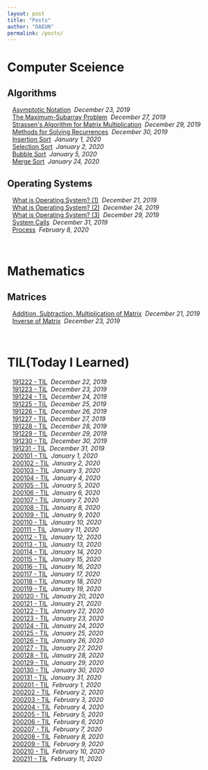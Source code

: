 ```yaml
---
layout: post
title: "Posts"
author: "DAEUN"
permalink: /posts/
---
```


# Computer Sceience
## Algorithms
&nbsp;&nbsp;&nbsp;[Asymptotic Notation](../_posts/2019-12-23-asymptotic-notation.md)&nbsp;&nbsp;_December 23, 2019_<br>
&nbsp;&nbsp;&nbsp;[The Maximum-Subarray Problem](../_posts/2019-12-27-the-maximum-subarray-problem.md)&nbsp;&nbsp;_December 27, 2019_<br>
&nbsp;&nbsp;&nbsp;[Strassen's Algorithm for Matrix Multiplication](../_posts/2019-12-29-strassen's-algorithm.md)&nbsp;&nbsp;_December 29, 2019_<br>
&nbsp;&nbsp;&nbsp;[Methods for Solving Recurrences](../_posts/2019-12-30-methods-for-solving-recurrences.md)&nbsp;&nbsp;_December 30, 2019_<br>
&nbsp;&nbsp;&nbsp;[Insertion Sort](../_posts/2020-01-01-insertion-sort.md)&nbsp;&nbsp;_January 1, 2020_<br>
&nbsp;&nbsp;&nbsp;[Selection Sort](../_posts/2020-01-02-selection-sort.md)&nbsp;&nbsp;_January 2, 2020_<br>
&nbsp;&nbsp;&nbsp;[Bubble Sort](../_posts/2020-01-05-bubble-sort.md)&nbsp;&nbsp;_January 5, 2020_<br>
&nbsp;&nbsp;&nbsp;[Merge Sort](../_posts/2020-01-24-merge-sort.md)&nbsp;&nbsp;_January 24, 2020_<br>

## Operating Systems
&nbsp;&nbsp;&nbsp;[What is Operating System? (1)](../_posts/2019-12-21-what-is-operating-systems.md)&nbsp;&nbsp;_December 21, 2019_<br>
&nbsp;&nbsp;&nbsp;[What is Operating System? (2)](../_posts/2019-12-24-what-is-operating-systems-vol2.md)&nbsp;&nbsp;_December 24, 2019_<br>
&nbsp;&nbsp;&nbsp;[What is Operating System? (3)](../_posts/2019-12-29-what-is-operating-systems-vol3.md)&nbsp;&nbsp;_December 29, 2019_<br>
&nbsp;&nbsp;&nbsp;[System Calls](../_posts/2019-12-31-system-call.md)&nbsp;&nbsp;_December 31, 2019_<br>
&nbsp;&nbsp;&nbsp;[Process](../_posts/2020-02-08-process.md)&nbsp;&nbsp;_February 8, 2020_<br>

<br>

# Mathematics
## Matrices
&nbsp;&nbsp;&nbsp;[Addition, Subtraction, Multiplication of Matrix](../_posts/2019-12-21-matrix.md)&nbsp;&nbsp;_December 21, 2019_<br>
&nbsp;&nbsp;&nbsp;[Inverse of Matrix](../_posts/2019-12-23-inverse-of-matrix.md)&nbsp;&nbsp;_December 23, 2019_<br>

<br>

# TIL(Today I Learned)
&nbsp;&nbsp;&nbsp;[191222 - TIL](../_posts/2019-12-22-TIL.md)&nbsp;&nbsp;_December 22, 2019_<br>
&nbsp;&nbsp;&nbsp;[191223 - TIL](../_posts/2019-12-23-TIL.md)&nbsp;&nbsp;_December 23, 2019_<br>
&nbsp;&nbsp;&nbsp;[191224 - TIL](../_posts/2019-12-24-TIL.md)&nbsp;&nbsp;_December 24, 2019_<br>
&nbsp;&nbsp;&nbsp;[191225 - TIL](../_posts/2019-12-25-TIL.md)&nbsp;&nbsp;_December 25, 2019_<br>
&nbsp;&nbsp;&nbsp;[191226 - TIL](../_posts/2019-12-26-TIL.md)&nbsp;&nbsp;_December 26, 2019_<br>
&nbsp;&nbsp;&nbsp;[191227 - TIL](../_posts/2019-12-27-TIL.md)&nbsp;&nbsp;_December 27, 2019_<br>
&nbsp;&nbsp;&nbsp;[191228 - TIL](../_posts/2019-12-28-TIL.md)&nbsp;&nbsp;_December 28, 2019_<br>
&nbsp;&nbsp;&nbsp;[191229 - TIL](../_posts/2019-12-29-TIL.md)&nbsp;&nbsp;_December 29, 2019_<br>
&nbsp;&nbsp;&nbsp;[191230 - TIL](../_posts/2019-12-30-TIL.md)&nbsp;&nbsp;_December 30, 2019_<br>
&nbsp;&nbsp;&nbsp;[191231 - TIL](../_posts/2019-12-31-TIL.md)&nbsp;&nbsp;_December 31, 2019_<br>
&nbsp;&nbsp;&nbsp;[200101 - TIL](../_posts/2020-01-01-TIL.md)&nbsp;&nbsp;_January 1, 2020_<br>
&nbsp;&nbsp;&nbsp;[200102 - TIL](../_posts/2020-01-02-TIL.md)&nbsp;&nbsp;_January 2, 2020_<br>
&nbsp;&nbsp;&nbsp;[200103 - TIL](../_posts/2020-01-03-TIL.md)&nbsp;&nbsp;_January 3, 2020_<br>
&nbsp;&nbsp;&nbsp;[200104 - TIL](../_posts/2020-01-04-TIL.md)&nbsp;&nbsp;_January 4, 2020_<br>
&nbsp;&nbsp;&nbsp;[200105 - TIL](../_posts/2020-01-05-TIL.md)&nbsp;&nbsp;_January 5, 2020_<br>
&nbsp;&nbsp;&nbsp;[200106 - TIL](../_posts/2020-01-06-TIL.md)&nbsp;&nbsp;_January 6, 2020_<br>
&nbsp;&nbsp;&nbsp;[200107 - TIL](../_posts/2020-01-07-TIL.md)&nbsp;&nbsp;_January 7, 2020_<br>
&nbsp;&nbsp;&nbsp;[200108 - TIL](../_posts/2020-01-08-TIL.md)&nbsp;&nbsp;_January 8, 2020_<br>
&nbsp;&nbsp;&nbsp;[200109 - TIL](../_posts/2020-01-09-TIL.md)&nbsp;&nbsp;_January 9, 2020_<br>
&nbsp;&nbsp;&nbsp;[200110 - TIL](../_posts/2020-01-10-TIL.md)&nbsp;&nbsp;_January 10, 2020_<br>
&nbsp;&nbsp;&nbsp;[200111 - TIL](../_posts/2020-01-11-TIL.md)&nbsp;&nbsp;_January 11, 2020_<br>
&nbsp;&nbsp;&nbsp;[200112 - TIL](../_posts/2020-01-12-TIL.md)&nbsp;&nbsp;_January 12, 2020_<br>
&nbsp;&nbsp;&nbsp;[200113 - TIL](../_posts/2020-01-13-TIL.md)&nbsp;&nbsp;_January 13, 2020_<br>
&nbsp;&nbsp;&nbsp;[200114 - TIL](../_posts/2020-01-14-TIL.md)&nbsp;&nbsp;_January 14, 2020_<br>
&nbsp;&nbsp;&nbsp;[200115 - TIL](../_posts/2020-01-15-TIL.md)&nbsp;&nbsp;_January 15, 2020_<br>
&nbsp;&nbsp;&nbsp;[200116 - TIL](../_posts/2020-01-16-TIL.md)&nbsp;&nbsp;_January 16, 2020_<br>
&nbsp;&nbsp;&nbsp;[200117 - TIL](../_posts/2020-01-17-TIL.md)&nbsp;&nbsp;_January 17, 2020_<br>
&nbsp;&nbsp;&nbsp;[200118 - TIL](../_posts/2020-01-18-TIL.md)&nbsp;&nbsp;_January 18, 2020_<br>
&nbsp;&nbsp;&nbsp;[200119 - TIL](../_posts/2020-01-19-TIL.md)&nbsp;&nbsp;_January 19, 2020_<br>
&nbsp;&nbsp;&nbsp;[200120 - TIL](../_posts/2020-01-20-TIL.md)&nbsp;&nbsp;_January 20, 2020_<br>
&nbsp;&nbsp;&nbsp;[200121 - TIL](../_posts/2020-01-21-TIL.md)&nbsp;&nbsp;_January 21, 2020_<br>
&nbsp;&nbsp;&nbsp;[200122 - TIL](../_posts/2020-01-22-TIL.md)&nbsp;&nbsp;_January 22, 2020_<br>
&nbsp;&nbsp;&nbsp;[200123 - TIL](../_posts/2020-01-23-TIL.md)&nbsp;&nbsp;_January 23, 2020_<br>
&nbsp;&nbsp;&nbsp;[200124 - TIL](../_posts/2020-01-24-TIL.md)&nbsp;&nbsp;_January 24, 2020_<br>
&nbsp;&nbsp;&nbsp;[200125 - TIL](../_posts/2020-01-25-TIL.md)&nbsp;&nbsp;_January 25, 2020_<br>
&nbsp;&nbsp;&nbsp;[200126 - TIL](../_posts/2020-01-26-TIL.md)&nbsp;&nbsp;_January 26, 2020_<br>
&nbsp;&nbsp;&nbsp;[200127 - TIL](../_posts/2020-01-27-TIL.md)&nbsp;&nbsp;_January 27, 2020_<br>
&nbsp;&nbsp;&nbsp;[200128 - TIL](../_posts/2020-01-28-TIL.md)&nbsp;&nbsp;_January 28, 2020_<br>
&nbsp;&nbsp;&nbsp;[200129 - TIL](../_posts/2020-01-29-TIL.md)&nbsp;&nbsp;_January 29, 2020_<br>
&nbsp;&nbsp;&nbsp;[200130 - TIL](../_posts/2020-01-30-TIL.md)&nbsp;&nbsp;_January 30, 2020_<br>
&nbsp;&nbsp;&nbsp;[200131 - TIL](../_posts/2020-01-31-TIL.md)&nbsp;&nbsp;_January 31, 2020_<br>
&nbsp;&nbsp;&nbsp;[200201 - TIL](../_posts/2020-02-01-TIL.md)&nbsp;&nbsp;_February 1, 2020_<br>
&nbsp;&nbsp;&nbsp;[200202 - TIL](../_posts/2020-02-02-TIL.md)&nbsp;&nbsp;_February 2, 2020_<br>
&nbsp;&nbsp;&nbsp;[200203 - TIL](../_posts/2020-02-03-TIL.md)&nbsp;&nbsp;_February 3, 2020_<br>
&nbsp;&nbsp;&nbsp;[200204 - TIL](../_posts/2020-02-04-TIL.md)&nbsp;&nbsp;_February 4, 2020_<br>
&nbsp;&nbsp;&nbsp;[200205 - TIL](../_posts/2020-02-05-TIL.md)&nbsp;&nbsp;_February 5, 2020_<br>
&nbsp;&nbsp;&nbsp;[200206 - TIL](../_posts/2020-02-06-TIL.md)&nbsp;&nbsp;_February 6, 2020_<br>
&nbsp;&nbsp;&nbsp;[200207 - TIL](../_posts/2020-02-07-TIL.md)&nbsp;&nbsp;_February 7, 2020_<br>
&nbsp;&nbsp;&nbsp;[200208 - TIL](../_posts/2020-02-08-TIL.md)&nbsp;&nbsp;_February 8, 2020_<br>
&nbsp;&nbsp;&nbsp;[200209 - TIL](../_posts/2020-02-09-TIL.md)&nbsp;&nbsp;_February 9, 2020_<br>
&nbsp;&nbsp;&nbsp;[200210 - TIL](../_posts/2020-02-10-TIL.md)&nbsp;&nbsp;_February 10, 2020_<br>
&nbsp;&nbsp;&nbsp;[200211 - TIL](../_posts/2020-02-11-TIL.md)&nbsp;&nbsp;_February 11, 2020_<br>